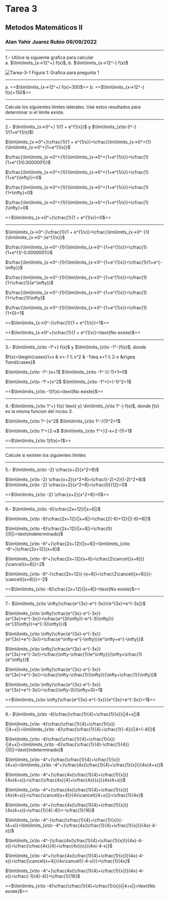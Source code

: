 # Tarea 3
## Metodos Matemáticos II  
### Alan Yahir Juarez Rubio 09/09/2022

---

1.- Utilice la siguiente grafica para calcular  
a. $\lim\limits_{x→12^+} f(x)$,
b. $\lim\limits_{x→12^-} f(x)$

![Tarea-3-1](-Segundo/Cálculo%20Diferencial%20e%20Integral/Homework/Attachments/Tarea-3-1.png)
Figura 1: Grafica para pregunta 1 

---
a. ==$\lim\limits_{x→12^+} f(x)=300$==
b. ==$\lim\limits_{x→12^-} f(x)=150$==

---
Calcule los siguientes límites laterales. Use estos resultados para determinar si el límite existe.

---
2.- $\lim\limits_{x→0^+} 1/(1 + e^{1/x})$ y $\lim\limits_{x\to 0^-} 1/(1+e^{1/x}$)

$\lim\limits_{x→0^+}\cfrac{1}{1 + e^{1/x}}=\cfrac{\lim\limits_{x→0^+}1}{\lim\limits_{x→0^+}1+e^{1/x}}$

$\cfrac{\lim\limits_{x→0^+}1}{\lim\limits_{x→0^+}1+e^{1/x}}=\cfrac{1}{1+e^{1/0.0000001}}$

$\cfrac{\lim\limits_{x→0^+}1}{\lim\limits_{x→0^+}1+e^{1/x}}=\cfrac{1}{1+e^{\infty}}=0$

$\cfrac{\lim\limits_{x→0^+}1}{\lim\limits_{x→0^+}1+e^{1/x}}=\cfrac{1}{1+\infty}=0$

$\cfrac{\lim\limits_{x→0^+}1}{\lim\limits_{x→0^+}1+e^{1/x}}=\cfrac{1}{\infty}=0$

==$\lim\limits_{x→0^+}\cfrac{1}{1 + e^{1/x}}=0$==

---
$\lim\limits_{x→0^-}\cfrac{1}{1 + e^{1/x}}=\cfrac{\lim\limits_{x→0^-}1}{\lim\limits_{x→0^-}e^{1/x}}$

$\cfrac{\lim\limits_{x→0^-}1}{\lim\limits_{x→0^-}1+e^{1/x}}=\cfrac{1}{1+e^{1/-0.0000001}}$

$\cfrac{\lim\limits_{x→0^-}1}{\lim\limits_{x→0^-}1+e^{1/x}}=\cfrac{1}{1+e^{-\infty}}$

$\cfrac{\lim\limits_{x→0^-}1}{\lim\limits_{x→0^-}1+e^{1/x}}=\cfrac{1}{1+\cfrac{1}{e^\infty}}$

$\cfrac{\lim\limits_{x→0^-}1}{\lim\limits_{x→0^-}1+e^{1/x}}=\cfrac{1}{1+\cfrac{1}\infty}$

$\cfrac{\lim\limits_{x→0^-}1}{\lim\limits_{x→0^-}1+e^{1/x}}=\cfrac{1}{1+0}=1$

==$\lim\limits_{x→0^-}\cfrac{1}{1 + e^{1/x}}=1$==

==$\lim\limits_{x→0^+}\cfrac{1}{1 + e^{1/x}}=\text{No existe}$==

---
3.- $\lim\limits_{x\to -1^+} f(x)$ y $\lim\limits_{x\to -1^-}f(x)$, donde

$f(x)=\begin{cases}1+x & x<-1 \\ x^2 & -1\leq x<1 \\ 2-x &x\geq 1\end{cases}$

$\lim\limits_{x\to -1^-}x+1$
$\lim\limits_{x\to -1^-}(-1)+1=0$

$\lim\limits_{x\to -1^+}x^2$
$\lim\limits_{x\to -1^+}=(-1)^2=1$

==$\lim\limits_{x\to -1}f(x)=\text{No existe}$==

---
4.-$\lim\limits_{x\to 1^+} f(x) \text{ y} \lim\limits_{x\to 1^-} f(x)$, donde $f(x)$ es la misma funcion del inciso 3.  

$\lim\limits_{x\to 1^-}x^2$
$\lim\limits_{x\to 1^-}(1)^2=1$

$\lim\limits_{x\to 1^+}2-x$
$\lim\limits_{x\to 1^+}2-x=2-(1)=1$

==$\lim\limits_{x\to 1}f(x)=1$==

---
Calcule si existen los siguientes límites

---
5.- $\lim\limits_{x\to -2} \cfrac{x+2}{x^2+8}$

$\lim\limits_{x\to -2} \cfrac{x+2}{x^2+8}=\cfrac{(-2)+2}{(-2)^2+8}$
$\lim\limits_{x\to -2} \cfrac{x+2}{x^2+8}=\cfrac{0}{12}=0$

==$\lim\limits_{x\to -2} \cfrac{x+2}{x^2+8}=0$==

---
6.- $\lim\limits_{x\to -6}\cfrac{2x+12}{|x+6|}$

$\lim\limits_{x\to -6}\cfrac{2x+12}{|x+6|}=\cfrac{2(-6)+12}{|(-6)+6|}$

$\lim\limits_{x\to -6}\cfrac{2x+12}{|x+6|}=\cfrac{0}{|0|}=\text{indeterminado}$ 

$\lim\limits_{x\to -6^+}\cfrac{2x+12}{|x+6|}=\lim\limits_{x\to -6^+}\cfrac{2x+12}{x+6}$

$\lim\limits_{x\to -6^+}\cfrac{2x+12}{x+6}=\cfrac{2\cancel{(x+6)}}{\cancel{x+6}}=2$

$\lim\limits_{x\to -6^-}\cfrac{2x+12}{-(x+6)}=\cfrac{2\cancel{(x+6)}}{-\cancel{(x+6)}}=-2$

==$\lim\limits_{x\to -6}\cfrac{2x+12}{|x+6|}=\text{No existe}$==

---
7.- $\lim\limits_{x\to \infty}\cfrac{e^{3x}-e^{-3x}}{e^{3x}+e^{-3x}}$

$\lim\limits_{x\to \infty}\cfrac{e^{3x}-e^{-3x}}{e^{3x}+e^{-3x}}=\cfrac{e^{3(\infty)}-e^{-3(\infty)}}{e^{3(\infty)}+e^{-3(\infty)}}$


$\lim\limits_{x\to \infty}\cfrac{e^{3x}-e^{-3x}}{e^{3x}+e^{-3x}}=\cfrac{e^\infty-e^{-\infty}}{e^\infty+e^{-\infty}}$

$\lim\limits_{x\to \infty}\cfrac{e^{3x}-e^{-3x}}{e^{3x}+e^{-3x}}=\cfrac{\infty-\cfrac{1}{e^\infty}}{\infty+\cfrac{1}{e^\infty}}$

$\lim\limits_{x\to \infty}\cfrac{e^{3x}-e^{-3x}}{e^{3x}+e^{-3x}}=\cfrac{\infty-\cfrac{1}{\infty}}{\infty+\cfrac{1}{\infty}}$

$\lim\limits_{x\to \infty}\cfrac{e^{3x}-e^{-3x}}{e^{3x}+e^{-3x}}=\cfrac{\infty-0}{\infty+0}=1$

==$\lim\limits_{x\to \infty}\cfrac{e^{3x}-e^{-3x}}{e^{3x}+e^{-3x}}=1$==

---
8.- $\lim\limits_{x\to -4}\cfrac{\cfrac{1}{4}+\cfrac{1}{x}}{|4+x|}$

$\lim\limits_{x\to -4}\cfrac{\cfrac{1}{4}+\cfrac{1}{x}}{|4+x|}=\lim\limits_{x\to -4}\cfrac{\cfrac{1}{4}+\cfrac{1}{-4}}{|4+(-4)|}$

$\lim\limits_{x\to -4}\cfrac{\cfrac{1}{4}+\cfrac{1}{x}}{|4+x|}=\lim\limits_{x\to -4}\cfrac{\cfrac{1}{4}-\cfrac{1}{4}}{|0|}=\text{indeterminado}$


$\lim\limits_{x\to -4^+}\cfrac{\cfrac{1}{4}+\cfrac{1}{x}}{4+x}=\lim\limits_{x\to -4^+}\cfrac{4x(\cfrac{1}{4}+\cfrac{1}{x})}{4x(4+x)}$

$\lim\limits_{x\to -4^+}\cfrac{4x(\cfrac{1}{4}+\cfrac{1}{x})}{4x(4+x)}=\cfrac{\cfrac{4x}{4}+\cfrac{4x}{x}}{4x(4+x)}$

$\lim\limits_{x\to -4^+}\cfrac{4x(\cfrac{1}{4}+\cfrac{1}{x})}{4x(4+x)}=\cfrac{\cancel{x+4}}{4x\cancel{(4+x)}}=\cfrac{1}{4x}$

$\lim\limits_{x\to -4^+}\cfrac{4x(\cfrac{1}{4}+\cfrac{1}{x})}{4x(4+x)}=\cfrac{1}{4(-4)}=-\cfrac{1}{16}$


$\lim\limits_{x\to -4^-}\cfrac{\cfrac{1}{4}+\cfrac{1}{x}}{-(4+x)}=\lim\limits_{x\to -4^+}\cfrac{4x(\cfrac{1}{4}+\cfrac{1}{x})}{4x(-4-x)}$

$\lim\limits_{x\to -4^-}\cfrac{4x(\cfrac{1}{4}+\cfrac{1}{x})}{4x(-4-x)}=\cfrac{\cfrac{4x}{4}+\cfrac{4x}{x}}{4x(-4-x)}$

$\lim\limits_{x\to -4^+}\cfrac{4x(\cfrac{1}{4}+\cfrac{1}{x})}{4x(-4-x)}=\cfrac{\cancel{x+4}}{4x\cancel{(-4-x)}}=\cfrac{1}{4x}$

$\lim\limits_{x\to -4^+}\cfrac{4x(\cfrac{1}{4}+\cfrac{1}{x})}{4x(-4-x)}=\cfrac{-1}{4(-4)}=\cfrac{1}{16}$


==$\lim\limits_{x\to -4}\cfrac{\cfrac{1}{4}+\cfrac{1}{x}}{|4+x|}=\text{No existe}$==

